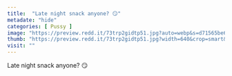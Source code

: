 ```yaml
---
title:  "Late night snack anyone? 😏"
metadate: "hide"
categories: [ Pussy ]
image: "https://preview.redd.it/73trp2gidtp51.jpg?auto=webp&s=d71565be6eb3841960af7ae32ecd242a01e8c017"
thumb: "https://preview.redd.it/73trp2gidtp51.jpg?width=640&crop=smart&auto=webp&s=274dba9c83466d7eaedc30fef7bc06440be42c58"
visit: ""
---
```

Late night snack anyone? 😏
